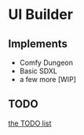 # UI Builder

## Implements

- Comfy Dungeon
- Basic SDXL
- a few more [WIP]

## TODO

[the TODO list](./react-ui/TODO.md)
